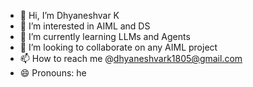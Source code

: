 - 👋 Hi, I’m Dhyaneshvar K
- 👀 I’m interested in AIML and DS
- 🌱 I’m currently learning LLMs and Agents
- 💞️ I’m looking to collaborate on any AIML project
- 📫 How to reach me @dhyaneshvark1805@gmail.com
- 😄 Pronouns: he

<!---
Dhyanesh18/Dhyanesh18 is a ✨ special ✨ repository because its `README.md` (this file) appears on your GitHub profile.
You can click the Preview link to take a look at your changes.
--->
